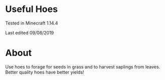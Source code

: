 # Useful Hoes

Tested in Minecraft 1.14.4

Last edited 09/08/2019

# About

Use hoes to forage for seeds in grass and to harvest saplings from leaves.  Better quality hoes have better yields!
